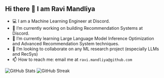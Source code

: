 ## Hi there 👋 I am Ravi Mandliya

- 💻 I am a Machine Learning Engineer at Discord.
- 🔭 I’m currently working on building Recommendation Systems at Discord.
- 🌱 I’m currently learning Large Language Model Inference Optimization and Advanced Recommendation System techniques.
- 👯 I’m looking to collaborate on any ML research project (especially LLMs and RecSys)
- 📫 How to reach me: email me at `ravi.mandliya@github.com`

![GitHub Stats](https://github-readme-stats.vercel.app/api?username=mandliya&show_icons=true)
![GitHub Streak](https://github-readme-streak-stats.herokuapp.com/?user=mandliya)
<!--
**mandliya/mandliya** is a ✨ _special_ ✨ repository because its `README.md` (this file) appears on your GitHub profile.

Here are some ideas to get you started:


-->
